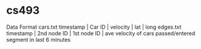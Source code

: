 # cs493


Data Format
     cars.txt
	timestamp | Car ID | velocity | lat | long
     edges.txt
	timestamp | 2nd node ID | 1st node ID | ave velocity of cars passed/entered segment in last 6 minutes

